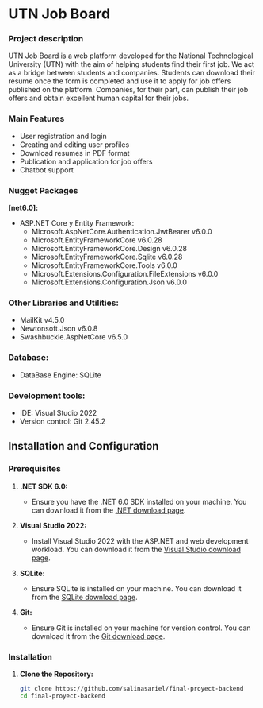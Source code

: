 # UTN Job Board

### Project description
UTN Job Board is a web platform developed for the National Technological University (UTN) with the aim of helping students find their first job. We act as a bridge between students and companies. Students can download their resume once the form is completed and use it to apply for job offers published on the platform. Companies, for their part, can publish their job offers and obtain excellent human capital for their jobs.

### Main Features
- User registration and login
- Creating and editing user profiles
- Download resumes in PDF format
- Publication and application for job offers
- Chatbot support

### Nugget Packages
**[net6.0]:**
- ASP.NET Core y Entity Framework:
  - Microsoft.AspNetCore.Authentication.JwtBearer v6.0.0
  - Microsoft.EntityFrameworkCore v6.0.28
  - Microsoft.EntityFrameworkCore.Design v6.0.28
  - Microsoft.EntityFrameworkCore.Sqlite v6.0.28
  - Microsoft.EntityFrameworkCore.Tools v6.0.0
  - Microsoft.Extensions.Configuration.FileExtensions v6.0.0
  - Microsoft.Extensions.Configuration.Json v6.0.0

### Other Libraries and Utilities:
- MailKit v4.5.0
- Newtonsoft.Json v6.0.8
- Swashbuckle.AspNetCore v6.5.0

### Database:
- DataBase Engine: SQLite

### Development tools:
- IDE: Visual Studio 2022
- Version control: Git 2.45.2

## Installation and Configuration

### Prerequisites
1. **.NET SDK 6.0:**
   - Ensure you have the .NET 6.0 SDK installed on your machine. You can download it from the [.NET download page](https://dotnet.microsoft.com/download/dotnet/6.0).
   
2. **Visual Studio 2022:**
   - Install Visual Studio 2022 with the ASP.NET and web development workload. You can download it from the [Visual Studio download page](https://visualstudio.microsoft.com/downloads/).

3. **SQLite:**
   - Ensure SQLite is installed on your machine. You can download it from the [SQLite download page](https://www.sqlite.org/download.html).

4. **Git:**
   - Ensure Git is installed on your machine for version control. You can download it from the [Git download page](https://git-scm.com/downloads).

### Installation
1. **Clone the Repository:**
   ```bash
   git clone https://github.com/salinasariel/final-proyect-backend
   cd final-proyect-backend

